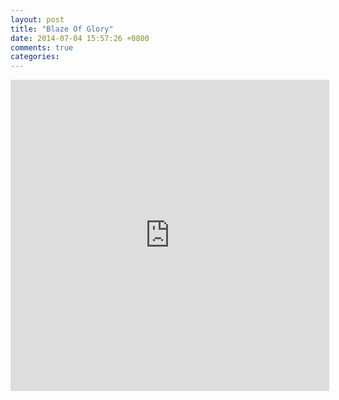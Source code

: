 ```yaml
---
layout: post
title: "Blaze Of Glory"
date: 2014-07-04 15:57:26 +0800
comments: true
categories: 
---
```

<iframe height=498 width=510 src="http://player.youku.com/embed/XNDAwNDE3ODU2" frameborder=0 allowfullscreen></iframe>